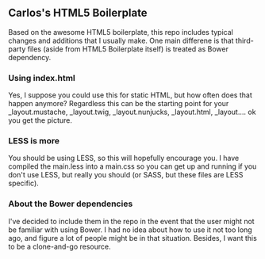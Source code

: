## Carlos's HTML5 Boilerplate

Based on the awesome HTML5 boilerplate, this repo includes typical changes and additions that I usually make. One main differene is that third-party files (aside from HTML5 Boilerplate itself) is treated as Bower dependency. 

### Using index.html

Yes, I suppose you could use this for static HTML, but how often does that happen anymore? Regardless this can be the starting point for your _layout.mustache, _layout.twig, _layout.nunjucks, _layout.html, _layout.... ok you get the picture.

### LESS is more

You should be using LESS, so this will hopefully encourage you. I have compiled the main.less into a main.css so you can get up and running if you don't use LESS, but really you should (or SASS, but these files are LESS specific).

### About the Bower dependencies

I've decided to include them in the repo in the event that the user might not be familiar with using Bower. I had no idea about how to use it not too long ago, and figure a lot of people might be in that situation. Besides, I want this to be a clone-and-go resource.


